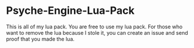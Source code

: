 # Psyche-Engine-Lua-Pack
This is all of my lua pack. You are free to use my lua pack. For those who want to remove the lua because I stole it, you can create an issue and send proof that you made the lua.
